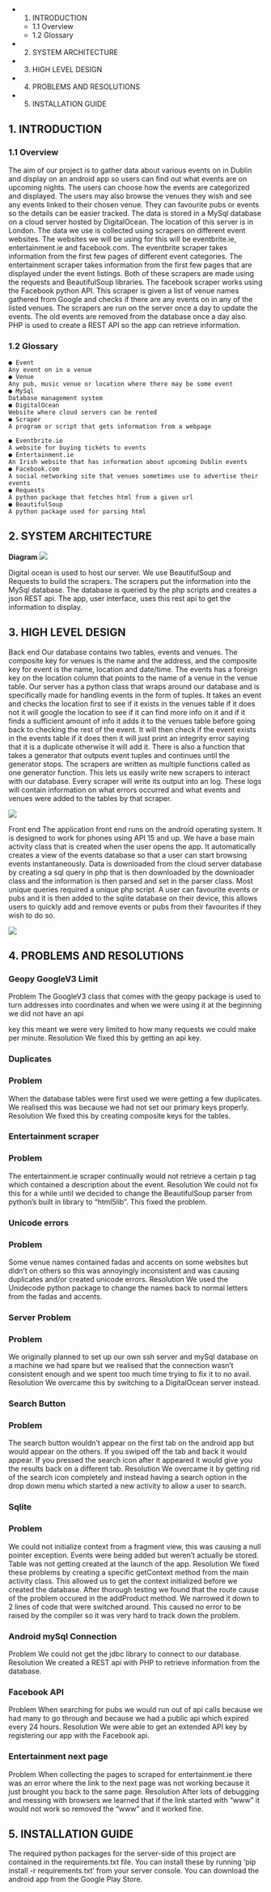 - 1. INTRODUCTION
   - 1.1 Overview
   - 1.2 Glossary
- 2. SYSTEM ARCHITECTURE
- 3. HIGH LEVEL DESIGN
- 4. PROBLEMS AND RESOLUTIONS
- 5. INSTALLATION GUIDE


## 1. INTRODUCTION

### 1.1 Overview

The aim of our project is to gather data about various events on in Dublin and display
on an android app so users can find out what events are on upcoming nights. The
users can choose how the events are categorized and displayed. The users may
also browse the venues they wish and see any events linked to their chosen venue.
They can favourite pubs or events so the details can be easier tracked. The data is
stored in a MySql database on a cloud server hosted by DigitalOcean. The location
of this server is in London. The data we use is collected using scrapers on different
event websites.
The websites we will be using for this will be eventbrite.ie, entertainment.ie and
facebook.com. The eventbrite scraper takes information from the first few pages of
different event categories. The entertainment scraper takes information from the first
few pages that are displayed under the event listings. Both of these scrapers are
made using the requests and BeautifulSoup libraries. The facebook scraper works
using the Facebook python API. This scraper is given a list of venue names gathered
from Google and checks if there are any events on in any of the listed venues. The
scrapers are run on the server once a day to update the events. The old events are
removed from the database once a day also. PHP is used to create a REST API so
the app can retrieve information.

### 1.2 Glossary

```
● Event
Any event on in a venue
● Venue
Any pub, music venue or location where there may be some event
● MySql
Database management system
● DigitalOcean
Website where cloud servers can be rented
● Scraper
A program or script that gets information from a webpage
```

```
● Eventbrite.ie
A website for buying tickets to events
● Entertainment.ie
An Irish website that has information about upcoming Dublin events
● Facebook.com
A social networking site that venues sometimes use to advertise their events
● Requests
A python package that fetches html from a given url
● BeautifulSoup
A python package used for parsing html
```
## 2. SYSTEM ARCHITECTURE

**Diagram**
<img src="tech_images/SystemArch.jpg">

Digital ocean is used to host our server. We use BeautifulSoup and Requests to build the
scrapers. The scrapers put the information into the MySql database. The database is
queried by the php scripts and creates a json REST api. The app, user interface, uses this
rest api to get the information to display.

## 3. HIGH LEVEL DESIGN

Back end
Our database contains two tables, events and venues. The composite key for venues is the
name and the address, and the composite key for event is the name, location and date/time.
The events has a foreign key on the location column that points to the name of a venue in
the venue table.
Our server has a python class that wraps around our database and is specifically made for
handling events in the form of tuples. It takes an event and checks the location first to see if
it exists in the venues table if it does not it will google the location to see if it can find more
info on it and if it finds a sufficient amount of info it adds it to the venues table before going
back to checking the rest of the event. It will then check if the event exists in the events table
if it does then it will just print an integrity error saying that it is a duplicate otherwise it will add
it. There is also a function that takes a generator that outputs event tuples and continues
until the generator stops.
The scrapers are written as multiple functions called as one generator function. This lets us
easily write new scrapers to interact with our database. Every scraper will write its output into
an log. These logs will contain information on what errors occurred and what events and
venues were added to the tables by that scraper.

<img src="tech_images/DFD.png">


Front end
The application front end runs on the android operating system. It is designed to work for
phones using API 15 and up. We have a base main activity class that is created when the
user opens the app. It automatically creates a view of the events database so that a user
can start browsing events instantaneously. Data is downloaded from the cloud server
database by creating a sql query in php that is then downloaded by the downloader class
and the information is then parsed and set in the parser class. Most unique queries required
a unique php script.
A user can favourite events or pubs and it is then added to the sqlite database on their
device, this allows users to quickly add and remove events or pubs from their favourites if
they wish to do so.

<img src="tech_images/Untitled Diagram.jpg">

## 4. PROBLEMS AND RESOLUTIONS

### Geopy GoogleV3 Limit

Problem
The GoogleV3 class that comes with the geopy package is used to turn addresses
into coordinates and when we were using it at the beginning we did not have an api


key this meant we were very limited to how many requests we could make per
minute.
Resolution
We fixed this by getting an api key.

### Duplicates

### Problem

When the database tables were first used we were getting a few duplicates. We
realised this was because we had not set our primary keys properly.
Resolution
We fixed this by creating composite keys for the tables.

### Entertainment scraper

### Problem

The entertainment.ie scraper continually would not retrieve a certain p tag which
contained a description about the event.
Resolution
We could not fix this for a while until we decided to change the BeautifulSoup parser
from python’s built in library to “html5lib”. This fixed the problem.

### Unicode errors

### Problem

Some venue names contained fadas and accents on some websites but didn’t on
others so this was annoyingly inconsistent and was causing duplicates and/or
created unicode errors.
Resolution
We used the Unidecode python package to change the names back to normal letters
from the fadas and accents.


### Server Problem

### Problem

We originally planned to set up our own ssh server and mySql database on a
machine we had spare but we realised that the connection wasn’t consistent enough
and we spent too much time trying to fix it to no avail.
Resolution
We overcame this by switching to a DigitalOcean server instead.

### Search Button

### Problem

The search button wouldn’t appear on the first tab on the android app but would
appear on the others. If you swiped off the tab and back it would appear. If you
pressed the search icon after it appeared it would give you the results back on a
different tab.
Resolution
We overcame it by getting rid of the search icon completely and instead having a
search option in the drop down menu which started a new activity to allow a user to
search.

### Sqlite

### Problem

We could not initialize context from a fragment view, this was causing a null pointer
exception. Events were being added but weren’t actually be stored. Table was not
getting created at the launch of the app.
Resolution
We fixed these problems by creating a specific getContext method from the main
activity class. This allowed us to get the context initialized before we created the
database. After thorough testing we found that the route cause of the problem
occured in the addProduct method. We narrowed it down to 2 lines of code that were
switched around. This caused no error to be raised by the compiler so it was very
hard to track down the problem.

### Android mySql Connection

Problem
We could not get the jdbc library to connect to our database.
Resolution
We created a REST api with PHP to retrieve information from the database.


### Facebook API

Problem
When searching for pubs we would run out of api calls because we had many to go
through and because we had a public api which expired every 24 hours.
Resolution
We were able to get an extended API key by registering our app with the Facebook
api.

### Entertainment next page

Problem
When collecting the pages to scraped for entertainment.ie there was an error where
the link to the next page was not working because it just brought you back to the
same page.
Resolution
After lots of debugging and messing with browsers we learned that if the link started
with “www” it would not work so removed the “www” and it worked fine.

## 5. INSTALLATION GUIDE

The required python packages for the server-side of this project are contained in the
requirements.txt file. You can install these by running ‘pip install -r requirements.txt’
from your server console. You can download the android app from the Google Play
Store.


